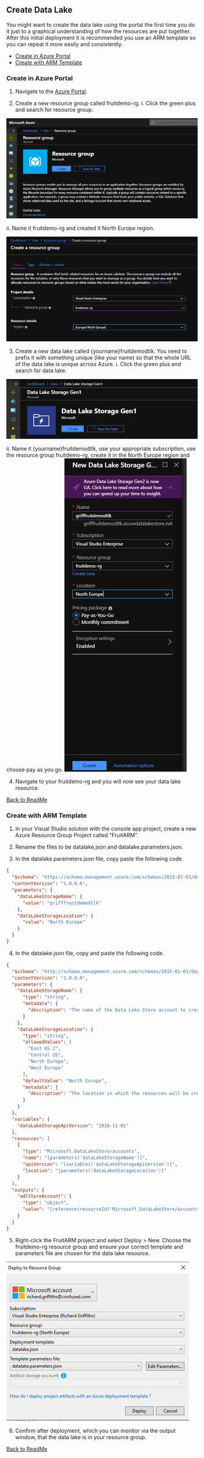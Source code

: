 ## Create Data Lake

You might want to create the data lake using the portal the first time you do it just to a graphical understanding of how the resources are put together. After this initial deployment it is recommended you use an ARM template so you can repeat it more easily and consistently. 

* [Create in Azure Portal](#Create-in-Azure-Portal)
* [Create with ARM Template](###Create-with-ARM-Template)

### Create in Azure Portal

1. Navigate to the [Azure Portal](https://portal.azure.com). 

2. Create a new resource group called fruitdemo-rg.
    i. Click the green plus and search for resource group.

![Fruit Resource Group](Images/FruitResourceGroup.PNG)

   ii. Name it fruitdemo-rg and created it North Europe region. 

![Fruit Resource Group Detail](Images/FruitResourceGroupDetail.PNG)

3. Create a new data lake called {yourname}fruitdemodtlk. You need to prefix it with something unique (like your name) so that the whole URL of the data lake is unique across Azure. 
  i. Click the green plus and search for data lake. 

![Fruit Data Lake](Images/FruitDataLake.PNG)

   ii. Name it {yourname}fruitdemodtlk, use your appropriate subscription, use the resource group fruitdemo-rg, create it in the North Europe region and choose pay as you go. 
![Fruit Data Lake Detail](Images/FruitDataLakeDetail.PNG)

4. Navigate to your fruitdemo-rg and you will now see your data lake resource. 

[Back to ReadMe](../../ReadMe.md)

### Create with ARM Template

1. In your Visual Studio solution with the console app project, create a new Azure Resource Group Project called "FruitARM". 

2. Rename the files to be datalake.json and datalake.parameters.json. 

3. In the datalake.parameters.json file, copy paste the following code.

```json
{
  "$schema": "https://schema.management.azure.com/schemas/2015-01-01/deploymentParameters.json#",
  "contentVersion": "1.0.0.0",
  "parameters": {
    "dataLakeStorageName": {
      "value": "grifffruitdemodtlk"
    },
    "dataLakeStorageLocation": {
      "value": "North Europe"
    }
  }
}
```

4. In the datalake.json file, copy and paste the following code.

```json
{
  "$schema": "http://schema.management.azure.com/schemas/2015-01-01/deploymentTemplate.json#",
  "contentVersion": "1.0.0.0",
  "parameters": {
    "dataLakeStorageName": {
      "type": "string",
      "metadata": {
        "description": "The name of the Data Lake Store account to create."
      }
    },
    "dataLakeStorageLocation": {
      "type": "string",
      "allowedValues": [
        "East US 2",
        "Central US",
        "North Europe",
        "West Europe"
      ],
      "defaultValue": "North Europe",
      "metadata": {
        "description": "The location in which the resources will be created."
      }
    }
  },
  "variables": {
    "dataLakeStorageApiVersion": "2016-11-01"
  },
  "resources": [
    {
      "type": "Microsoft.DataLakeStore/accounts",
      "name": "[parameters('dataLakeStorageName')]",
      "apiVersion": "[variables('dataLakeStorageApiVersion')]",
      "location": "[parameters('dataLakeStorageLocation')]"
    }
  ],
  "outputs": {
    "adlStoreAccount": {
      "type": "object",
      "value": "[reference(resourceId('Microsoft.DataLakeStore/accounts',parameters('dataLakeStorageName')))]"
    }
  }
}
```

5. Right-click the FruitARM project and select Deploy > New. 
  Choose the fruitdemo-rg resource group and ensure your correct template and parameters file are chosen for the data lake resource. 

![Fruit Data Lake ARM Deploy](Images/FruitDataLakeARMDeploy.PNG)

6. Confirm after deployment, which you can monitor via the output window, that the data lake is in your resource group. 

[Back to ReadMe](../../ReadMe.md)
